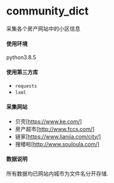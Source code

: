 # community_dict

采集各个房产网站中的小区信息

#### 使用环境
python3.8.5

#### 使用第三方库

- `requests`
- `lxml`


#### 采集网站

- 贝壳[https://www.ke.com/]
- 房产超市[http://www.fccs.com/]
- 链家[https://www.lianjia.com/city/]
- 搜楼啦[http://www.souloula.com/]

#### 数据说明

所有数据均已网站内城市为文件名分开存储.
